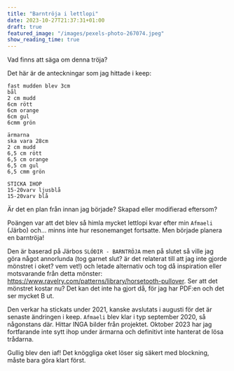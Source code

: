 ```yaml
---
title: "Barntröja i lettlopi"
date: 2023-10-27T21:37:31+01:00
draft: true
featured_image: "/images/pexels-photo-267074.jpeg"
show_reading_time: true
---
```


Vad finns att säga om denna tröja? 

Det här är de anteckningar som jag hittade i keep:

```
fast mudden blev 3cm  
bål  
2 cm mudd  
6cm rött  
6cm orange  
6cm gul  
6cmm grön  
  
ärmarna  
ska vara 28cm  
2 cm mudd  
6,5 cm rött  
6,5 cm orange  
6,5 cm gul  
6,5 cmm grön  
  
STICKA IHOP  
15-20varv ljusblå  
15-20varv blå  
```  
              
Är det en plan från innan jag började? Skapad eller modifierad eftersom? 

Poängen var att det blev så himla mycket lettlopi kvar efter min `Afmaeli` (Järbo) och... minns inte hur resonemanget fortsatte. Men började planera en barntröja!

Den är baserad på Järbos `SLÓÐIR - BARNTRÖJA` men på slutet så ville jag göra något annorlunda (tog garnet slut? är det relaterat till att jag inte gjorde mönstret i oket? vem vet!) och letade alternativ och tog då inspiration eller motsvarande från detta mönster: https://www.ravelry.com/patterns/library/horsetooth-pullover. Ser att det mönstret kostar nu? Det kan det inte ha gjort då, för jag har PDF:en och det ser mycket B ut.   

Den verkar ha stickats under 2021, kanske avslutats i augusti för det är senaste ändringen i keep. `Afmaeli` blev klar i typ september 2020, så någonstans där. Hittar INGA bilder från projektet. Oktober 2023 har jag fortfarande inte sytt ihop under ärmarna och definitivt inte hanterat de lösa trådarna.

Gullig blev den iaf! Det knöggliga oket löser sig säkert med blockning, måste bara göra klart först.